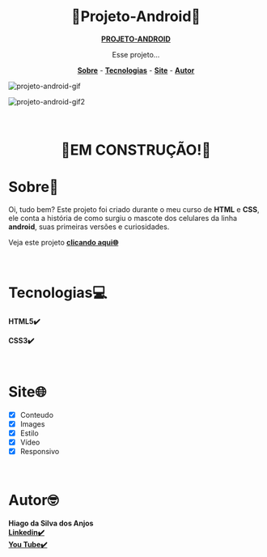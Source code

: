 <h1 align="center">🤖Projeto-Android🤖</h1>

<p align="center">
<a href="https://hiagosilvaanjos.github.io/projeto-android/" target="_blank"><strong>PROJETO-ANDROID</strong></a>
</p>

<p align="center">Esse projeto...</p>
<p align="center">
<a href="#Sobre"><strong>Sobre</strong></a> -   
<a href="#Tecnologias"><strong>Tecnologias</strong></a> -
<a href="#Site"><strong>Site</strong></a> -
<a href="#Autor"><strong>Autor</strong></a> 
</p>


![projeto-android-gif](https://user-images.githubusercontent.com/91165415/139730647-3c69bb8c-8994-4c76-9bf7-ab94d3101e74.gif)

![projeto-android-gif2](https://user-images.githubusercontent.com/91165415/139730748-71e44c08-fc88-4b67-bf80-049ef3e46af6.gif)

<br>

<h1 align="center">🚧EM CONSTRUÇÃO!🚧</h1>

# Sobre🤔
<p>
Oi, tudo bem? Este projeto foi criado durante o meu curso de <strong>HTML</strong> e <strong>CSS</strong>, ele conta a história de como surgiu o mascote dos celulares da linha <strong>android</strong>, suas primeiras versões e curiosidades.
</p>
<p>
Veja este projeto <a href="https://hiagosilvaanjos.github.io/projeto-android/"><strong>clicando aqui🌐</strong></a>
</p>
<br>

# Tecnologias💻
<p>
<strong>HTML5✔️</strong>
</p>
<p>
<strong>CSS3✔️</strong>
</p>
<br>

# Site🌐
- [x] Conteudo
- [x] Images
- [x] Estilo
- [x] Vídeo
- [x] Responsivo
<br>

# Autor🤓    
<strong>Hiago da Silva dos Anjos</strong>
<br>
<a href="https://www.linkedin.com/in/hiago-silva-119711224/" target="_blank">**Linkedin✔️**</a>
<br>
<a href="https://www.youtube.com/channel/UCvRycARgeBvXL3hM8svA_Mw" target="_blank">**You Tube✔️**</a>
<br>
